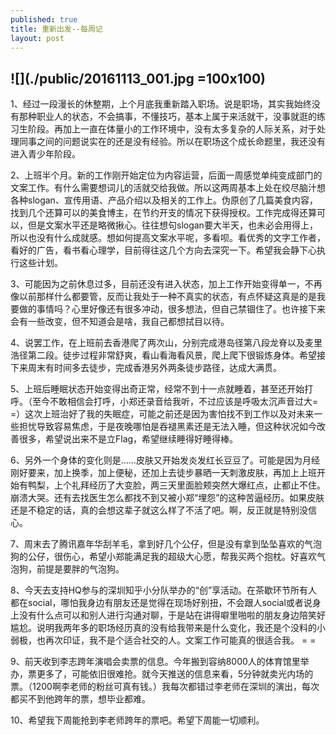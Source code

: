 ```yaml
---
published: true
title: 重新出发--每周记
layout: post
---
```

![](./public/20161113_001.jpg =100x100)
-----------------------------------------

1、经过一段漫长的休整期，上个月底我重新踏入职场。说是职场，其实我始终没有那种职业人的状态，不会搞事，不懂技巧，基本上属于来活就干，没事就逛的练习生阶段。再加上一直在体量小的工作环境中，没有太多复杂的人际关系，对于处理同事之间的问题说实在的还是没有经验。所以在职场这个成长命题里，我还没有进入青少年阶段。

2、上班半个月。新的工作刚开始定位为内容运营，后面一周感觉单纯变成部门的文案工作。有什么需要想词儿的活就交给我做。所以这两周基本上处在绞尽脑汁想各种slogan、宣传用语、产品介绍以及相关的工作上。伪原创了几篇美食内容，找到几个还算可以的美食博主，在节约开支的情况下获得授权。工作完成得还算可以，但是文案水平还是略微揪心。往往想句slogan要大半天，也未必会用得上，所以也没有什么成就感。想如何提高文案水平呢，多看呗。看优秀的文字工作者，看好的广告，看书看心理学，目前得往这几个方向去深究一下。希望我会静下心执行这些计划。

3、可能因为之前休息过多，目前还没有进入状态，加上工作开始变得单一，不再像以前那样什么都要管，反而让我处于一种不真实的状态，有点怀疑这真是的是我要做的事情吗？心里好像还有很多冲动，很多想法，但自己禁锢住了。也许接下来会有一些改变，但不知道会是啥，我自己都想拭目以待。

4、说罢工作，在上班前去香港爬了两次山，分别完成港岛径第八段龙脊以及麦里浩径第二段。徒步过程非常舒爽，看山看海看风景，爬上爬下很锻炼身体。希望接下来周末有时间多去徒步，完成香港另外两条徒步路径，达成大满贯。

5、上班后睡眠状态开始变得出奇正常，经常不到十一点就睡着，甚至还开始打呼。（至今不敢相信会打呼，小郑还录音给我听，不过应该是呼吸太沉声音过大= =）这次上班治好了我的失眠症，可能之前还是因为害怕找不到工作以及对未来一些担忧导致容易焦虑，于是夜晚哪怕是吞褪黑素还是无法入睡，但这种状况如今改善很多，希望说出来不是立Flag，希望继续睡得好睡得棒。

6、另外一个身体的变化则是……皮肤又开始发炎发红长豆豆了。可能是因为月经刚好要来，加上换季，加上便秘，还加上去徒步暴晒一天刺激皮肤，再加上上班开始有鸭梨，上个礼拜经历了大变脸，两三天里面脸颊突然大爆红点，止都止不住。崩溃大哭。还有去找医生怎么都找不到又被小郑“埋怨”的这种苦逼经历。如果皮肤还是不稳定的话，真的会想这辈子就这么样了不活了吧。啊，反正就是特别没信心。

7、周末去了腾讯嘉年华刮羊毛，拿到好几个公仔，但是没有拿到坠坠喜欢的气泡狗的公仔，很伤心，希望小郑能满足我的超级大心愿，帮我买两个抱枕。好喜欢气泡狗，前提是要胖的气泡狗。

8、今天去支持HQ参与的深圳知乎小分队举办的“创”享活动。在茶歇环节所有人都在social，哪怕我身边有朋友还是觉得在现场好别扭，不会跟人social或者说身上没有什么点可以和别人进行沟通对聊，于是站在讲得噼里啪啦的朋友身边陪笑好尴尬。说明我两年多的职场经历真的没有给我带来是什么变化，我还是个没料的小弱极，也再次印证，我不是个适合社交的人。文案工作可能真的很适合我。 = =

9、前天收到李志跨年演唱会卖票的信息。今年搬到容纳8000人的体育馆里举办，票更多了，可能依旧很难抢。就今天推送的信息来看，5分钟就卖光内场的票。（1200啊李老师的粉丝可真有钱。）我每次都错过李老师在深圳的演出，每次都买不到他跨年的票，想毕业都难。

10、希望我下周能抢到李老师跨年的票吧。希望下周能一切顺利。
